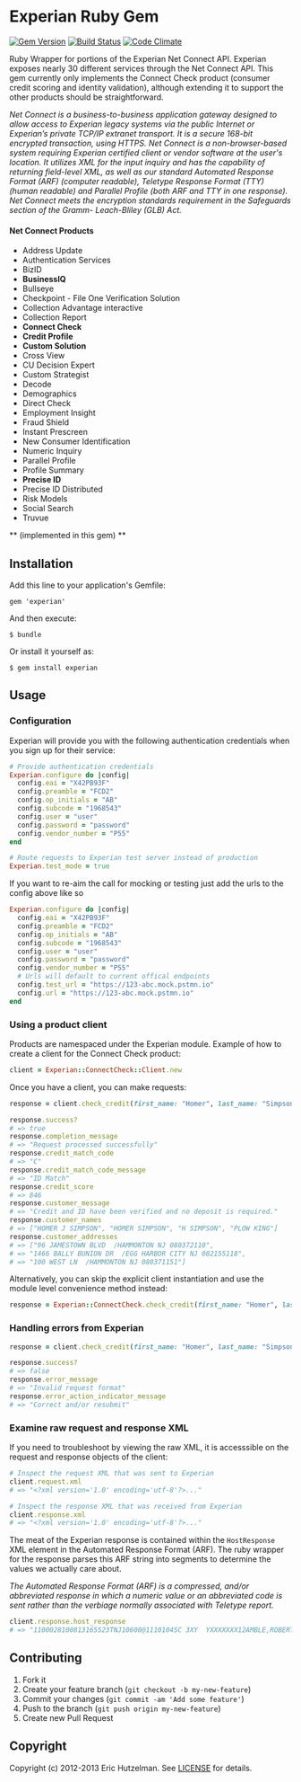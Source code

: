 # Experian Ruby Gem

[![Gem Version](https://badge.fury.io/rb/experian.png)][gem]
[![Build Status](https://secure.travis-ci.org/ehutzelman/experian.png?branch=master)][travis]
[![Code Climate](https://codeclimate.com/github/ehutzelman/experian.png)](https://codeclimate.com/github/ehutzelman/experian)

[gem]: https://rubygems.org/gems/experian
[travis]: http://travis-ci.org/ehutzelman/experian

Ruby Wrapper for portions of the Experian Net Connect API. Experian exposes nearly 30 different services through the Net Connect API.
This gem currently only implements the Connect Check product (consumer credit scoring and identity validation), although
extending it to support the other products should be straightforward.

*Net Connect is a business-to-business application gateway designed to allow access to Experian legacy systems via the public
Internet or Experian’s private TCP/IP extranet transport. It is a secure 168-bit encrypted transaction, using HTTPS.
Net Connect is a non-browser-based system requiring Experian certified client or vendor software at the user's location.
It utilizes XML for the input inquiry and has the capability of returning field-level XML, as well as our standard Automated
Response Format (ARF) (computer readable), Teletype Response Format (TTY) (human readable) and Parallel Profile
(both ARF and TTY in one response). Net Connect meets the encryption standards requirement in the Safeguards section of the
Gramm- Leach-Bliley (GLB) Act.*

#### Net Connect Products

* Address Update
* Authentication Services
* BizID
* **BusinessIQ**
* Bullseye
* Checkpoint - File One Verification Solution
* Collection Advantage interactive
* Collection Report
* **Connect Check**
* **Credit Profile**
* **Custom Solution**
* Cross View
* CU Decision Expert
* Custom Strategist
* Decode
* Demographics
* Direct Check
* Employment Insight
* Fraud Shield
* Instant Prescreen
* New Consumer Identification
* Numeric Inquiry
* Parallel Profile
* Profile Summary
* **Precise ID**
* Precise ID Distributed
* Risk Models
* Social Search
* Truvue

** (implemented in this gem) **

## Installation

Add this line to your application's Gemfile:

    gem 'experian'

And then execute:

    $ bundle

Or install it yourself as:

    $ gem install experian

## Usage

### Configuration

Experian will provide you with the following authentication credentials when you sign up for their service:

```ruby
# Provide authentication credentials
Experian.configure do |config|
  config.eai = "X42PB93F"
  config.preamble = "FCD2"
  config.op_initials = "AB"
  config.subcode = "1968543"
  config.user = "user"
  config.password = "password"
  config.vendor_number = "P55"
end

# Route requests to Experian test server instead of production
Experian.test_mode = true
```

If you want to re-aim the call for mocking or testing just add the urls to the config above like so 
```ruby
Experian.configure do |config|
  config.eai = "X42PB93F"
  config.preamble = "FCD2"
  config.op_initials = "AB"
  config.subcode = "1968543"
  config.user = "user"
  config.password = "password"
  config.vendor_number = "P55"
  # Urls will default to current offical endpoints
  config.test_url = "https://123-abc.mock.pstmn.io"
  config.url = "https://123-abc.mock.pstmn.io"
end
```

### Using a product client

Products are namespaced under the Experian module. Example of how to create a client for the Connect Check product:

```ruby
client = Experian::ConnectCheck::Client.new
```

Once you have a client, you can make requests:

```ruby
response = client.check_credit(first_name: "Homer", last_name: "Simpson", ssn: "123456789")

response.success?
# => true
response.completion_message
# => "Request processed successfully"
response.credit_match_code
# => "C"
response.credit_match_code_message
# => "ID Match"
response.credit_score
# => 846
response.customer_message
# => "Credit and ID have been verified and no deposit is required."
response.customer_names
# => ["HOMER J SIMPSON", "HOMER SIMPSON", "H SIMPSON", "PLOW KING"]
response.customer_addresses
# => ["96 JAMESTOWN BLVD  /HAMMONTON NJ 080372110",
# => "1466 BALLY BUNION DR  /EGG HARBOR CITY NJ 082155118",
# => "100 WEST LN  /HAMMONTON NJ 080371151"]
```

Alternatively, you can skip the explicit client instantiation and use the module level convenience method instead:

```ruby
response = Experian::ConnectCheck.check_credit(first_name: "Homer", last_name: "Simpson", ...)
```

### Handling errors from Experian

```ruby
response = client.check_credit(first_name: "Homer", last_name: "Simpson", ssn: "NaN")

response.success?
# => false
response.error_message
# => "Invalid request format"
response.error_action_indicator_message
# => "Correct and/or resubmit"
```

### Examine raw request and response XML
If you need to troubleshoot by viewing the raw XML, it is accesssible on the request and response objects of the client:

```ruby
# Inspect the request XML that was sent to Experian
client.request.xml
# => "<?xml version='1.0' encoding='utf-8'?>..."

# Inspect the response XML that was received from Experian
client.response.xml
# => "<?xml version='1.0' encoding='utf-8'?>..."
```

The meat of the Experian response is contained within the ```HostResponse``` XML element in the Automated Response
Format (ARF). The ruby wrapper for the response parses this ARF string into segments to determine the values we actually care about.

*The Automated Response Format (ARF) is a compressed, and/or abbreviated response in which a numeric value or an abbreviated
code is sent rather than the verbiage normally associated with Teletype report.*

```ruby
client.response.host_response
# => "1100028100813165523TNJ10600@1110104SC 3XY  YXXXXXXX12AMBLE,ROBERT64Fraud alert on account. Deposit required to complete enrollment.@12500220603PRTBPPCTQQ@3220018 666153036@335006212ROBERT AMBLE1955A124ANNA                E61212261955@335002814ROBERT K AMBLE    @335002511KELLY AMBLE    @335003218ROBERT KELLY AMBLE    @3360074031308131003276502S        376717 11TH AVE  /BROOKLYN NY 112195904@..."
```

## Contributing

1. Fork it
2. Create your feature branch (`git checkout -b my-new-feature`)
3. Commit your changes (`git commit -am 'Add some feature'`)
4. Push to the branch (`git push origin my-new-feature`)
5. Create new Pull Request

## Copyright

Copyright (c) 2012-2013 Eric Hutzelman.
See [LICENSE][] for details.

[license]: LICENSE.txt
